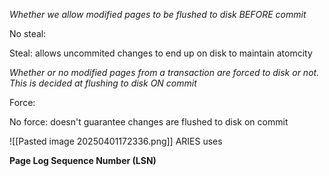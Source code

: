 
*Whether we allow modified pages to be flushed to disk BEFORE commit*

No steal:  

Steal: allows uncommited changes to end up on disk to maintain atomcity

*Whether or no modified pages from a transaction are forced to disk or not. This is decided at flushing to disk ON commit*

Force: 


No force: doesn't guarantee changes are flushed to disk on commit

![[Pasted image 20250401172336.png]]
ARIES uses 

**Page Log Sequence Number (LSN)**

